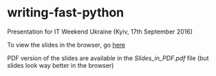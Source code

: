 # writing-fast-python

Presentation for IT Weekend Ukraine (Kyiv, 17th September 2016)

To view the slides in the browser, go [here](http://switowski.github.io/itweekend-2016/)

PDF version of the slides are available in the *Slides_in_PDF.pdf* file (but slides look way better in the browser)

<!-- ## Important

This repository will no longer be updated. -->